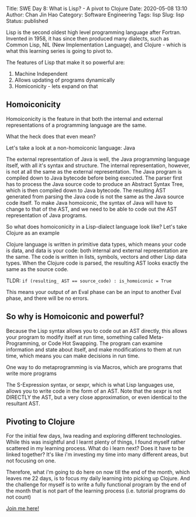Title: SWE Day 8: What is Lisp? - A pivot to Clojure
Date: 2020-05-08 13:10
Author: Chan Jin Hao
Category: Software Engineering
Tags: lisp
Slug: lisp
Status: published


Lisp is the second oldest high level programming language after Fortran. Invented in 1958, it has since then produced many dialects, such as Common Lisp, NIL (New Implementation Language), and Clojure - which is what this learning series is going to pivot to.

The features of Lisp that make it so powerful are:

1. Machine Independent
2. Allows updating of programs dynamically
3. Homiconicity - lets expand on that

## Homoiconicity

Homoiconicity is the feature in that both the internal and external representations of a programming language are the same.

What the heck does that even mean?

Let's take a look at a non-homoiconic language: Java

The external representation of Java is well, the Java programming language itself, with all it's syntax and structure. The internal representation, however, is not at all the same as the external representation. The Java program is compiled down to Java bytecode before being executed. The parser first has to process the Java source code to produce an Abstract Syntax Tree, which is then compiled down to Java bytecode. The resulting AST generated from parsing the Java code is not the same as the Java source code itself. To make Java homoiconic, the syntax of Java will have to change to that of the AST, and we need to be able to code out the AST representation of Java programs.

So what does homoiconicity in a Lisp-dialect language look like? Let's take Clojure as an example

Clojure language is written in primitive data types, which means your code is data, and data is your code: both internal and external representation are the same. The code is written in lists, symbols, vectors and other Lisp data types. When the Clojure code is parsed, the resulting AST looks exactly the same as the source code.

TLDR: `if (resulting_ AST == source_code) : is_homoiconic = True`

This means your output of an Eval phase can be an input to another Eval phase, and there will be no errors.

## So why is Homoiconic and powerful?

Because the Lisp syntax allows you to code out an AST directly, this allows your program to modify itself at run time, something called Meta-Programming, or Code Hot Swapping. The program can examine information and state about itself, and make modifications to them at run time, which means you can make decisions in run time.

One way to do metaprogramming is via Macros, which are programs that write more programs

The S-Expression syntax, or sexpr, which is what Lisp languages use, allows you to write code in the form of an AST. Note that the sexpr is not DIRECTLY the AST, but a very close approximation, or even identical to the resultant AST.


## Pivoting to Clojure

For the initial few days, Iwa  reading and exploring different technologies. While this was insightful and I learnt plenty of things, I found myself rather scattered in my learning process. What do i learn next? Does it have to be linked together? It's like i'm investing my time into many different areas, but not focusing on one.

Therefore, what i'm going to do here on now till the end of the month, which leaves me 22 days, is to focus my daily learning into picking up Clojure. And the challenge for myself is to write a fully functional program by the end of the month that is not part of the learning process (i.e. tutorial programs do not count)

[Join me here!](https://www.braveclojure.com/introduction/)
